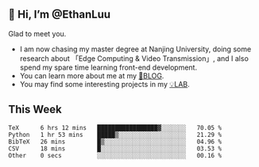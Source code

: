 ## 👋 Hi, I’m @EthanLuu

Glad to meet you.

- I am now chasing my master degree at Nanjing University, doing some research about 「Edge Computing & Video Transmission」, and I also spend my spare time learning front-end development.
- You can learn more about me at my [📝BLOG](https://blog.ethanloo.cn).
- You may find some interesting projects in my [💡LAB](https://lab.ethanloo.cn).

## This Week
<!--START_SECTION:waka-->

```text
TeX      6 hrs 12 mins   █████████████████▓░░░░░░░   70.05 %
Python   1 hr 53 mins    █████▒░░░░░░░░░░░░░░░░░░░   21.29 %
BibTeX   26 mins         █▒░░░░░░░░░░░░░░░░░░░░░░░   04.96 %
CSV      18 mins         █░░░░░░░░░░░░░░░░░░░░░░░░   03.53 %
Other    0 secs          ░░░░░░░░░░░░░░░░░░░░░░░░░   00.16 %
```

<!--END_SECTION:waka-->
